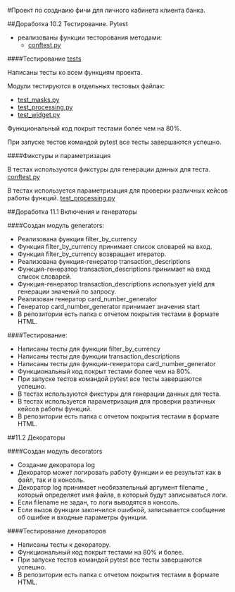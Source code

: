 #Проект по созднаию фичи для личного кабинета клиента банка. 

##Доработка 10.2 Тестирование. Pytest

+ реализованы функции тесторования методами: 
  - [conftest.py](tests%2Fconftest.py) 

####Тестирование [tests](tests)

Написаны тесты ко всем функциям проекта.

Модули тестируются в отдельных тестовых файлах:
  - [test_masks.py](tests%2Ftest_masks.py)
  - [test_processing.py](tests%2Ftest_processing.py)
  - [test_widget.py](tests%2Ftest_widget.py)
 
Функциональный код покрыт тестами более чем на 80%.

При запуске тестов командой pytest все тесты завершаются успешно.

####Фикстуры и параметризация

В тестах используются фикстуры для генерации данных для теста.
[conftest.py](tests%2Fconftest.py) 

В тестах используется параметризация для проверки различных кейсов работы функций.
[test_processing.py](tests%2Ftest_processing.py)


##Доработка 11.1 Включения и генераторы

####Cоздан модуль generators:
- Реализована функция filter_by_currency
- Функция filter_by_currency принимает список словарей на вход.
- Функция filter_by_currency возвращает итератор.
- Реализована функция-генератор transaction_descriptions
- Функция-генератор transaction_descriptions  принимает на вход список словарей.
- Функция-генератор transaction_descriptions  использует yield  для генерации значений 
по запросу.
- Реализован генератор card_number_generator
- Генератор card_number_generator принимает значения start
- В репозитории есть папка с отчетом покрытия тестами в формате HTML.

####Тестирование:
- Написаны тесты для функции filter_by_currency
- Написаны тесты для функции transaction_descriptions
- Написаны тесты для функции-генератора card_number_generator
- Функциональный код покрыт тестами более чем на 80%.
- При запуске тестов командой pytest
 все тесты завершаются успешно.
- В тестах используются фикстуры для генерации данных для теста.
- В тестах используется параметризация для проверки различных кейсов работы функций.
- В репозитории есть папка с отчетом покрытия тестами в формате HTML.

##11.2 Декораторы

####Cоздан модуль decorators
- Создание декоратора log
- Декоратор может логировать работу функции и ее результат как в файл, так и в консоль.
- Декоратор log принимает необязательный аргумент filename , который определяет имя файла, в который будут записываться логи.
- Если filename не задан, то логи выводятся в консоль.
- Если вызов функции закончился ошибкой, записывается сообщение об ошибке и входные параметры функции.

####Тестирование декораторов
- Написаны тесты к декоратору.
- Функциональный код покрыт тестами на 80% и более.
- При запуске тестов командой pytest все тесты завершаются успешно.
- В репозитории есть папка с отчетом покрытия тестами в формате HTML.